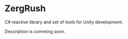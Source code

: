# ZergRush
C# reactive library and set of tools for Unity development.

Description is comming soon.
